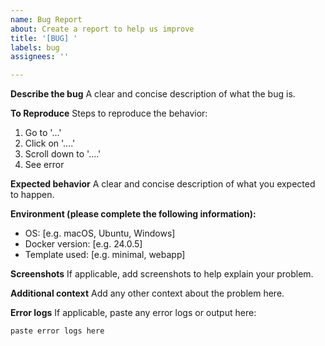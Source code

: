 ```yaml
---
name: Bug Report
about: Create a report to help us improve
title: '[BUG] '
labels: bug
assignees: ''

---
```


**Describe the bug**
A clear and concise description of what the bug is.

**To Reproduce**
Steps to reproduce the behavior:
1. Go to '...'
2. Click on '....'
3. Scroll down to '....'
4. See error

**Expected behavior**
A clear and concise description of what you expected to happen.

**Environment (please complete the following information):**
- OS: [e.g. macOS, Ubuntu, Windows]
- Docker version: [e.g. 24.0.5]
- Template used: [e.g. minimal, webapp]

**Screenshots**
If applicable, add screenshots to help explain your problem.

**Additional context**
Add any other context about the problem here.

**Error logs**
If applicable, paste any error logs or output here:
```
paste error logs here
```
